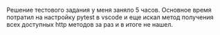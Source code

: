 Решение тестового задания у меня заняло 5 часов. Основное время потратил на настройку pytest в vscode и еще искал метод получения всех доступных http методов за раз и в итоге не нашел.
